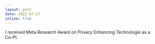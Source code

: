 ```yaml
---
layout: post
date: 2022-07-27 
inline: true
---
```

I received Meta Research Award on Privacy Enhancing Technologie as a Co-PI.